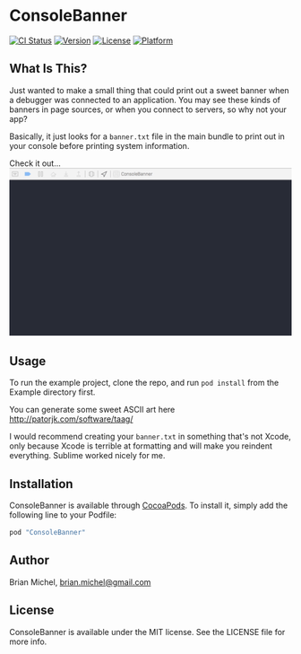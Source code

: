 # ConsoleBanner

[![CI Status](http://img.shields.io/travis/brianmichel/ConsoleBanner.svg?style=flat)](https://travis-ci.org/brianmichel/ConsoleBanner)
[![Version](https://img.shields.io/cocoapods/v/ConsoleBanner.svg?style=flat)](http://cocoapods.org/pods/ConsoleBanner)
[![License](https://img.shields.io/cocoapods/l/ConsoleBanner.svg?style=flat)](http://cocoapods.org/pods/ConsoleBanner)
[![Platform](https://img.shields.io/cocoapods/p/ConsoleBanner.svg?style=flat)](http://cocoapods.org/pods/ConsoleBanner)

## What Is This?

Just wanted to make a small thing that could print out a sweet banner when a debugger was connected to an application.
You may see these kinds of banners in page sources, or when you connect to servers, so why not your app?

Basically, it just looks for a `banner.txt` file in the main bundle to print out in your console before printing
system information.

Check it out...
![](images/ascii-art.gif)

## Usage

To run the example project, clone the repo, and run `pod install` from the Example directory first.

You can generate some sweet ASCII art here http://patorjk.com/software/taag/

I would recommend creating your `banner.txt` in something that's not Xcode, only because
Xcode is terrible at formatting and will make you reindent everything. Sublime worked nicely
for me.

## Installation

ConsoleBanner is available through [CocoaPods](http://cocoapods.org). To install
it, simply add the following line to your Podfile:

```ruby
pod "ConsoleBanner"
```

## Author

Brian Michel, brian.michel@gmail.com

## License

ConsoleBanner is available under the MIT license. See the LICENSE file for more info.
